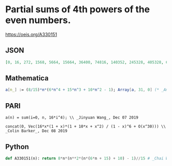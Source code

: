 # Partial sums of 4th powers of the even numbers\.
https://oeis.org/A330151
## JSON
```JSON
[0, 16, 272, 1568, 5664, 15664, 36400, 74816, 140352, 245328, 405328, 639584, 971360, 1428336, 2042992, 2852992, 3901568, 5237904, 6917520, 9002656, 11562656, 14674352, 18422448, 22899904, 28208320, 34458320, 41769936, 50272992, 60107488, 71423984, 84383984]
```
## Mathematica
```Mathematica
a[n_] := (8/15)*n*(6*n^4 + 15*n^3 + 10*n^2 - 1); Array[a, 31, 0] (* _Amiram Eldar_, Dec 08 2019 *)
```
## PARI
```PARI
a(n) = sum(i=0, n, 16*i^4); \\ _Jinyuan Wang_, Dec 07 2019
```
```PARI
concat(0, Vec(16*x*(1 + x)*(1 + 10*x + x^2) / (1 - x)^6 + O(x^30))) \\ _Colin Barker_, Dec 08 2019
```
## Python
```Python
def A330151(n): return 8*n*(n**2*(n*(6*n + 15) + 10) - 1)//15 # _Chai Wah Wu_, Dec 07 2021
```
